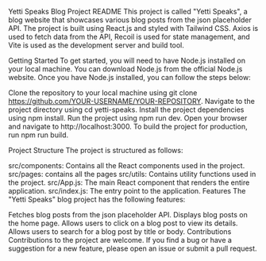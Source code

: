 Yetti Speaks Blog Project README
This project is called "Yetti Speaks", a blog website that showcases various blog posts from the json placeholder API. The project is built using React.js and styled with Tailwind CSS. Axios is used to fetch data from the API, Recoil is used for state management, and Vite is used as the development server and build tool.

Getting Started
To get started, you will need to have Node.js installed on your local machine. You can download Node.js from the official Node.js website. Once you have Node.js installed, you can follow the steps below:

Clone the repository to your local machine using git clone https://github.com/YOUR-USERNAME/YOUR-REPOSITORY.
Navigate to the project directory using cd yetti-speaks.
Install the project dependencies using npm install.
Run the project using npm run dev.
Open your browser and navigate to http://localhost:3000.
To build the project for production, run npm run build.

Project Structure
The project is structured as follows:

src/components: Contains all the React components used in the project.
src/pages: contains all the pages
src/utils: Contains utility functions used in the project.
src/App.js: The main React component that renders the entire application.
src/index.js: The entry point to the application.
Features
The "Yetti Speaks" blog project has the following features:

Fetches blog posts from the json placeholder API.
Displays blog posts on the home page.
Allows users to click on a blog post to view its details.
Allows users to search for a blog post by title or body.
Contributions
Contributions to the project are welcome. If you find a bug or have a suggestion for a new feature, please open an issue or submit a pull request.
